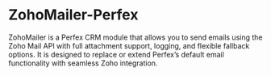 # ZohoMailer-Perfex
ZohoMailer is a Perfex CRM module that allows you to send emails using the Zoho Mail API with full attachment support, logging, and flexible fallback options. It is designed to replace or extend Perfex’s default email functionality with seamless Zoho integration.
